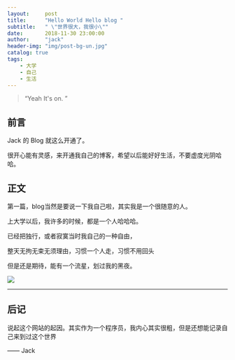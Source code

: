 ```yaml
---
layout:     post
title:      "Hello World Hello blog "
subtitle:   " \"世界很大，我很小\""
date:       2018-11-30 23:00:00
author:     "jack"
header-img: "img/post-bg-un.jpg"
catalog: true
tags:
    - 大学
    - 自己
    - 生活
---
```


> “Yeah It's on. ”

## 前言

Jack 的 Blog 就这么开通了。

很开心能有灵感，来开通我自己的博客，希望以后能好好生活，不要虚度光阴哈哈。

## 正文

第一篇，blog当然是要说一下我自己啦，其实我是一个很随意的人。

上大学以后，我许多的时候，都是一个人哈哈哈。

已经把独行，或者寂寞当时我自己的一种自由，

整天无拘无束无须理由，习惯一个人走，习惯不用回头

但是还是期待，能有一个流星，划过我的黑夜。

![](http://jackyanghc-picture.oss-cn-beijing.aliyuncs.com/007bgNxTly1g1m1nuj7iqj30u014078q.jpg%29)

------

## 后记


说起这个网站的起因。其实作为一个程序员，我内心其实很粗，但是还想能记录自己来到过这个世界

—— Jack